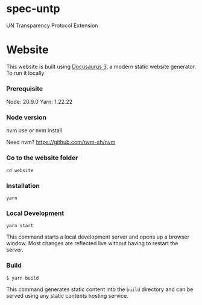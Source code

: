 # spec-untp

UN Transparency Protocol Extension

# Website

This website is built using [Docusaurus 3](https://docusaurus.io/), a modern static website generator.
To run it locally

### Prerequisite
Node: 20.9.0
Yarn: 1.22.22

### Node version
nvm use
or
nvm install

Need nvm? https://github.com/nvm-sh/nvm


### Go to the website folder

```
cd website
```

### Installation

```
yarn
```

### Local Development

```
yarn start
```

This command starts a local development server and opens up a browser window. Most changes are reflected live without having to restart the server.

### Build

```
$ yarn build
```

This command generates static content into the `build` directory and can be served using any static contents hosting service.